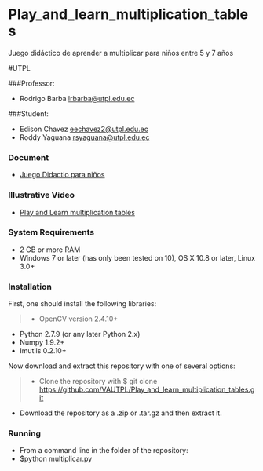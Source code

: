 # Play_and_learn_multiplication_tables
Juego didáctico de aprender a multiplicar para niños entre 5 y 7 años

#UTPL 

###Professor:

* Rodrigo Barba lrbarba@utpl.edu.ec

###Student: 

* Edison Chavez eechavez2@utpl.edu.ec
* Roddy Yaguana rsyaguana@utpl.edu.ec

### Document 

* [Juego Didactio para niños]()

### Illustrative Video 

* [Play and Learn multiplication tables]()

### System Requirements

* 2 GB or more RAM 
* Windows 7 or later (has only been tested on 10), OS X 10.8 or later, Linux 3.0+

### Installation

First, one should install the following libraries:

>* OpenCV version 2.4.10+
* Python 2.7.9 (or any later Python 2.x)
* Numpy 1.9.2+
* Imutils 0.2.10+

Now download and extract this repository with one of several options:

>* Clone the repository with $ git clone https://github.com/VAUTPL/Play_and_learn_multiplication_tables.git
* Download the repository as a .zip or .tar.gz and then extract it.

### Running

* From a command line in the folder of the repository:
* $python multiplicar.py



